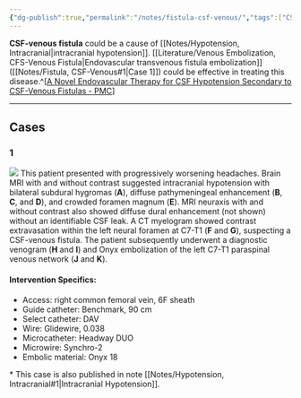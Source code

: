 ```yaml
---
{"dg-publish":true,"permalink":"/notes/fistula-csf-venous/","tags":["CSF"],"created":"2023-11-02T10:57:41.305-07:00","updated":"2023-11-02T11:16:36.623-07:00"}
---
```


**CSF-venous fistula** could be a cause of [[Notes/Hypotension, Intracranial\|intracranial hypotension]]. [[Literature/Venous Embolization, CFS-Venous Fistula\|Endovascular transvenous fistula embolization]] ([[Notes/Fistula, CSF-Venous#1\|Case 1]]) could be effective in treating this disease.^[[A Novel Endovascular Therapy for CSF Hypotension Secondary to CSF-Venous Fistulas - PMC](https://www.ncbi.nlm.nih.gov/pmc/articles/PMC8115355/)]

---

## Cases

### 1


![](https://i.imgur.com/ZozOhHe.jpg)
This patient presented with progressively worsening headaches. Brain MRI with and without contrast suggested intracranial hypotension with bilateral subdural hygromas (**A**), diffuse pathymeningeal enhancement (**B**, **C**, and **D**), and crowded foramen magnum (**E**). MRI neuraxis with and without contrast also showed diffuse dural enhancement (not shown) without an identifiable CSF leak. A CT myelogram showed contrast extravasation within the left neural foramen at C7-T1 (**F** and **G**), suspecting a CSF-venous fistula. The patient subsequently underwent a diagnostic venogram (**H** and **I**) and Onyx embolization of the left C7-T1 paraspinal venous network (**J** and **K**).

#### Intervention Specifics:

- Access: right common femoral vein, 6F sheath
- Guide catheter: Benchmark, 90 cm
- Select catheter: DAV
- Wire: Glidewire, 0.038
- Microcatheter: Headway DUO
- Microwire: Synchro-2
- Embolic material: Onyx 18

\* This case is also published in note [[Notes/Hypotension, Intracranial#1\|Intracranial Hypotension]].